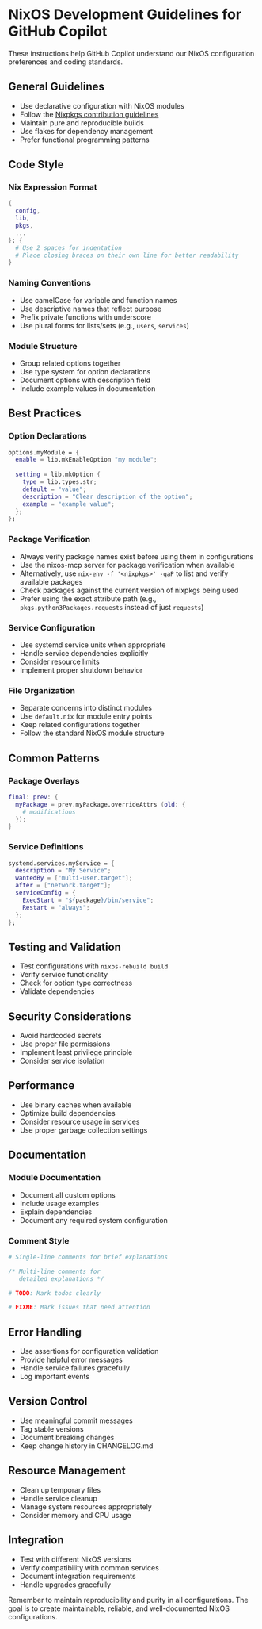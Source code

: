 # NixOS Development Guidelines for GitHub Copilot

These instructions help GitHub Copilot understand our NixOS configuration preferences and coding standards.

## General Guidelines

- Use declarative configuration with NixOS modules
- Follow the [Nixpkgs contribution guidelines](https://github.com/NixOS/nixpkgs/blob/master/CONTRIBUTING.md)
- Maintain pure and reproducible builds
- Use flakes for dependency management
- Prefer functional programming patterns

## Code Style

### Nix Expression Format
```nix
{
  config,
  lib,
  pkgs,
  ...
}: {
  # Use 2 spaces for indentation
  # Place closing braces on their own line for better readability
}
```

### Naming Conventions
- Use camelCase for variable and function names
- Use descriptive names that reflect purpose
- Prefix private functions with underscore
- Use plural forms for lists/sets (e.g., `users`, `services`)

### Module Structure
- Group related options together
- Use type system for option declarations
- Document options with description field
- Include example values in documentation

## Best Practices

### Option Declarations
```nix
options.myModule = {
  enable = lib.mkEnableOption "my module";
  
  setting = lib.mkOption {
    type = lib.types.str;
    default = "value";
    description = "Clear description of the option";
    example = "example value";
  };
};
```

### Package Verification
- Always verify package names exist before using them in configurations
- Use the nixos-mcp server for package verification when available
- Alternatively, use `nix-env -f '<nixpkgs>' -qaP` to list and verify available packages
- Check packages against the current version of nixpkgs being used
- Prefer using the exact attribute path (e.g., `pkgs.python3Packages.requests` instead of just `requests`)

### Service Configuration
- Use systemd service units when appropriate
- Handle service dependencies explicitly
- Consider resource limits
- Implement proper shutdown behavior

### File Organization
- Separate concerns into distinct modules
- Use `default.nix` for module entry points
- Keep related configurations together
- Follow the standard NixOS module structure

## Common Patterns

### Package Overlays
```nix
final: prev: {
  myPackage = prev.myPackage.overrideAttrs (old: {
    # modifications
  });
}
```

### Service Definitions
```nix
systemd.services.myService = {
  description = "My Service";
  wantedBy = ["multi-user.target"];
  after = ["network.target"];
  serviceConfig = {
    ExecStart = "${package}/bin/service";
    Restart = "always";
  };
};
```

## Testing and Validation

- Test configurations with `nixos-rebuild build`
- Verify service functionality
- Check for option type correctness
- Validate dependencies

## Security Considerations

- Avoid hardcoded secrets
- Use proper file permissions
- Implement least privilege principle
- Consider service isolation

## Performance

- Use binary caches when available
- Optimize build dependencies
- Consider resource usage in services
- Use proper garbage collection settings

## Documentation

### Module Documentation
- Document all custom options
- Include usage examples
- Explain dependencies
- Document any required system configuration

### Comment Style
```nix
# Single-line comments for brief explanations

/* Multi-line comments for
   detailed explanations */

# TODO: Mark todos clearly

# FIXME: Mark issues that need attention
```

## Error Handling

- Use assertions for configuration validation
- Provide helpful error messages
- Handle service failures gracefully
- Log important events

## Version Control

- Use meaningful commit messages
- Tag stable versions
- Document breaking changes
- Keep change history in CHANGELOG.md

## Resource Management

- Clean up temporary files
- Handle service cleanup
- Manage system resources appropriately
- Consider memory and CPU usage

## Integration

- Test with different NixOS versions
- Verify compatibility with common services
- Document integration requirements
- Handle upgrades gracefully

Remember to maintain reproducibility and purity in all configurations. The goal is to create maintainable, reliable, and well-documented NixOS configurations.